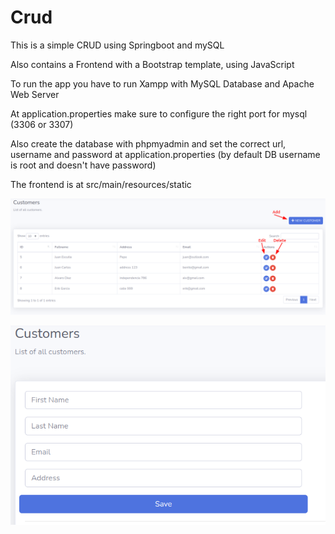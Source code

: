 # Crud
This is a simple CRUD using Springboot and mySQL

Also contains a Frontend with a Bootstrap template, using JavaScript

To run the app you have to run Xampp with MySQL Database and Apache Web Server

At application.properties make sure to configure the right port for mysql (3306 or 3307)

Also create the database with phpmyadmin and set the correct url, username and password at application.properties (by default DB username is root and doesn't have password)

The frontend is at src/main/resources/static


![prefview1](images/preview.png)

![prefview2](images/preview2.png)

